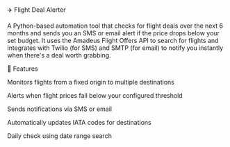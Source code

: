 ✈️ Flight Deal Alerter

A Python-based automation tool that checks for flight deals over the next 6 months and sends you an SMS or email alert if the price drops below your set budget. 
It uses the Amadeus Flight Offers API to search for flights and integrates with Twilio (for SMS) and SMTP (for email) to notify you instantly when there's a deal worth grabbing.

🔧 Features

Monitors flights from a fixed origin to multiple destinations

Alerts when flight prices fall below your configured threshold

Sends notifications via SMS or email

Automatically updates IATA codes for destinations

Daily check using date range search
